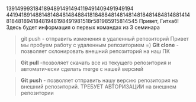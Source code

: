 1391499931841894891491494119491409491949194
4419418914881481484814848841818488481481481481848148481488141481848189418481948198491981518г581985915814545
Привет, Гитхаб! Здесь будет информация о первых командах из 3 семинара
> git push - отправить изменения в удаленный репозиторий 
Привет мы пробуем работу с удаленным репозиторием =)
>**Git clone** - позволяет склонировать внешний репозиторий на наш ПК 

>**Git pull** -позволяет скачать все из текущего репозитория и автоматически 
сделать merge с нашей версией

>**Git push** - позволяет отправить нашу версию репозитория на внешний 
репозиторий. ТРЕБУЕТ АВТОРИЗАЦИИ на внешнем репозитории